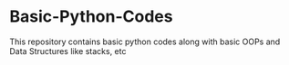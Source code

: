 # Basic-Python-Codes
This repository contains basic python codes along with basic OOPs and Data Structures like stacks, etc
